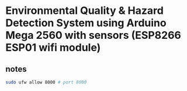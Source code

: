 # Environmental Quality & Hazard Detection System using Arduino Mega 2560 with sensors (ESP8266 ESP01 wifi module)

## notes
```bash
sudo ufw allow 8000 # port 8000
```
